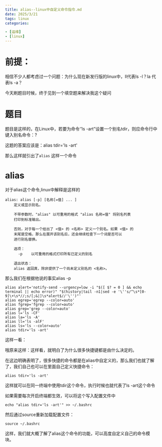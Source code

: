 ```yaml
---
title: alias--linux中自定义命令指令.md
date: 2025/3/21
tags: linux
categories:

- [运维]
- [linux]
---
```


# 前提：

相信不少人都考虑过一个问题：为什么现在新发行版的linux中，ll代表ls -l？la 代表ls -a？

今天刷题目时候，终于见到一个填空题来解决我这个疑问

# 题目

题目是这样的，在Linux中，若要为命令‘’ls -art”设置一个别名tdir，则应命令行中键入别名命令：?

这题的答案应该是：alias  tdir='ls -art'

那么这样就引出了`alias` 这样一个命令

# alias

对于alias这个命令,linux中解释是这样的

```shell
alias: alias [-p] [名称[=值] ... ]
    定义或显示别名。

    不带参数时，"alias" 以可重用的格式 "alias 名称=值" 将别名列表
    打印到标准输出。

    否则，对于每一个给出了 <值> 的 <名称> 定义一个别名。如果 <值> 的
    末尾是空格，那么在展开该别名后，还会继续检查下一个词是否可以
    进行别名替换。

    选项：
      -p    以可重用的格式打印所有已定义的别名

    退出状态：
    alias 返回真，除非提供了一个尚未定义别名的 <名称>。
```

那么我们在根据他说的事实alias -p

```shell
alias alert='notify-send --urgency=low -i "$([ $? = 0 ] && echo terminal || echo error)" "$(history|tail -n1|sed -e '\''s/^\s*[0-9]\+\s*//;s/[;&|]\s*alert$//'\'')"'
alias egrep='egrep --color=auto'
alias fgrep='fgrep --color=auto'
alias grep='grep --color=auto'
alias l='ls -CF'
alias la='ls -A'
alias ll='ls -alF'
alias ls='ls --color=auto'
alias tdir='ls -art'
```

这样一看：

哦原来这样：这样看，就明白了为什么很多快捷键都是由什么决定的。

在这边明确表明了，很多快捷的命令都是在alias中自定义的，那么我们也就了解了，我们自己也可以在里面自己定义快捷命令：

```shell
alias tdir='ls -art'
```

这样就可以在同一终端中使用tdir这个命令，执行时候也就代表了ls -art这个命令

如果需要每次开启终端都生效，可以将这个写入配置文件中

```shell
echo "alias tdir='ls -art'" >> ~/.bashrc
```

然后通过source重新加载配置文件：

```shell
source ~/.bashrc
```

这样，我们就大概了解了alias这个命令的功能，可以高度自定义自己的命令模块。

